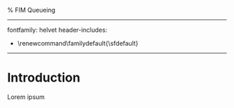 % FIM Queueing

--- 
fontfamily: helvet 
header-includes: 
- \renewcommand\familydefault{\sfdefault} 
--- 

# Introduction

Lorem ipsum
